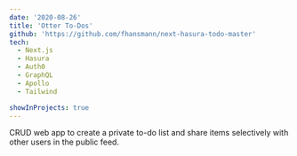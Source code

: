 ```yaml
---
date: '2020-08-26'
title: 'Otter To-Dos'
github: 'https://github.com/fhansmann/next-hasura-todo-master'
tech:
  - Next.js
  - Hasura
  - Auth0
  - GraphQL
  - Apollo
  - Tailwind

showInProjects: true
---
```


CRUD web app to create a private to-do list and share items selectively with other users in the public feed.
